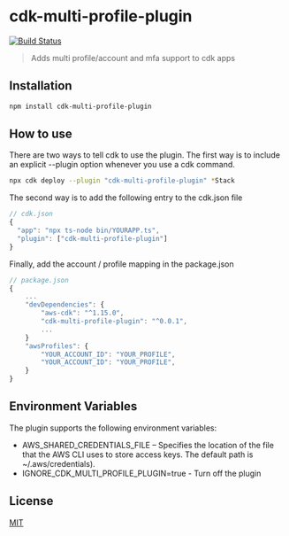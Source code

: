 # cdk-multi-profile-plugin

[![Build Status](https://travis-ci.org/hupe1980/cdk-multi-profile-plugin.svg?branch=master)](https://travis-ci.org/hupe1980/cdk-multi-profile-plugin)

> Adds multi profile/account and mfa support to cdk apps

## Installation

```bash
npm install cdk-multi-profile-plugin
```

## How to use

There are two ways to tell cdk to use the plugin. The first way is to include an explicit --plugin option whenever you use a cdk command.

```bash
npx cdk deploy --plugin "cdk-multi-profile-plugin" *Stack
```

The second way is to add the following entry to the cdk.json file

```javascript
// cdk.json
{
  "app": "npx ts-node bin/YOURAPP.ts",
  "plugin": ["cdk-multi-profile-plugin"]
}
```

Finally, add the account / profile mapping in the package.json

```javascript
// package.json
{
    ...
    "devDependencies": {
        "aws-cdk": "^1.15.0",
        "cdk-multi-profile-plugin": "^0.0.1",
        ...
    }
    "awsProfiles": {
        "YOUR_ACCOUNT_ID": "YOUR_PROFILE",
        "YOUR_ACCOUNT_ID": "YOUR_PROFILE",
    }
}
```

## Environment Variables

The plugin supports the following environment variables:

- AWS_SHARED_CREDENTIALS_FILE – Specifies the location of the file that the AWS CLI uses to store access keys. The default path is ~/.aws/credentials).
- IGNORE_CDK_MULTI_PROFILE_PLUGIN=true - Turn off the plugin

## License

[MIT](LICENSE)
